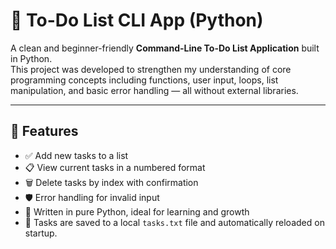 # 📝 To-Do List CLI App (Python)

A clean and beginner-friendly **Command-Line To-Do List Application** built in Python.  
This project was developed to strengthen my understanding of core programming concepts including functions, user input, loops, list manipulation, and basic error handling — all without external libraries.

---

## 🚀 Features

- ✅ Add new tasks to a list
- 📋 View current tasks in a numbered format
- 🗑️ Delete tasks by index with confirmation
- 🛡️ Error handling for invalid input
- 👶 Written in pure Python, ideal for learning and growth
- 💾 Tasks are saved to a local `tasks.txt` file and automatically reloaded on startup.



